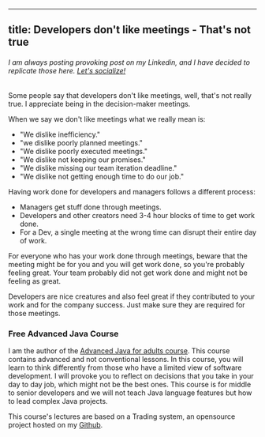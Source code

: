 
---
title: Developers don't like meetings -  That's not true
---

###### I am always posting provoking post on my Linkedin, and I have decided to replicate those here. [Let's socialize!](https://www.linkedin.com/in/alexsandro-souza-dev)


Some people say that developers don't like meetings, well, that's not really true. I appreciate being in the decision-maker meetings.

When we say we don't like meetings what we really mean is:

- "We dislike inefficiency."
- "we dislike poorly planned meetings."
- "We dislike poorly executed meetings."
- "We dislike not keeping our promises."
- "We dislike missing our team iteration deadline."
- "We dislike not getting enough time to do our job."

Having work done for developers and managers follows a different process:

- Managers get stuff done through meetings.
- Developers and other creators need 3-4 hour blocks of time to get work done.
- For a Dev, a single meeting at the wrong time can disrupt their entire day of work.

For everyone who has your work done through meetings,
beware that the meeting might be for you and you will get work done, so you're probably feeling great. Your team probably did not get work done and might not be feeling as great.

Developers are nice creatures and also feel great if they contributed to your work and for the company success. Just make sure they are required for those meetings.


### Free Advanced Java Course
I am the author of the [Advanced Java for adults course](https://www.udemy.com/course/advanced-java-for-adults/?referralCode=8014CCF0A5A931ADED5F). This course contains advanced and not conventional lessons. In this course, you will learn to think differently from those who have a limited view of software development. I will provoke you to reflect on decisions that you take in your day to day job, which might not be the best ones. This course is for middle to senior developers and we will not teach Java language features but how to lead complex Java projects.

This course's lectures are based on a Trading system, an opensource project hosted on my [Github](https://github.com/apssouza22/trading-system).
